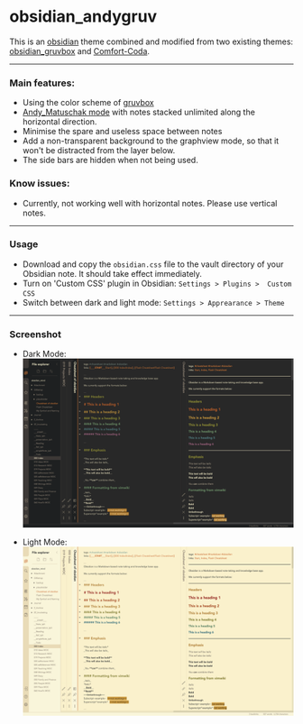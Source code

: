# obsidian_andygruv

This is an [obsidian](https://obsidian.md/) theme combined and modified from two existing themes: [obsidian_gruvbox](https://github.com/insanum/obsidian_gruvbox) and [Comfort-Coda](https://github.com/nickmilo/Comfort-Coda). 

---
### Main features:
- Using the color scheme of [gruvbox](https://github.com/morhetz/gruvbox)
- [Andy_Matuschak mode](https://notes.andymatuschak.org) with notes stacked unlimited along the horizontal direction.
- Minimise the spare and useless space between notes
- Add a non-transparent background to the graphview mode, so that it won't be distracted from the layer below.
- The side bars are hidden when not being used.

### Know issues:
- Currently, not working well with horizontal notes. Please use vertical notes.

---
### Usage
- Download and copy the  `obsidian.css` file to the vault directory of your Obsidian note. It should take effect immediately.
- Turn on 'Custom CSS' plugin in Obsidian: `Settings > Plugins >  Custom CSS`
- Switch between dark and light mode:  `Settings > Apprearance > Theme`

---
### Screenshot

- Dark Mode:
![Dark Mode](dark.png)

- Light Mode:
![Light Mode](light.png)